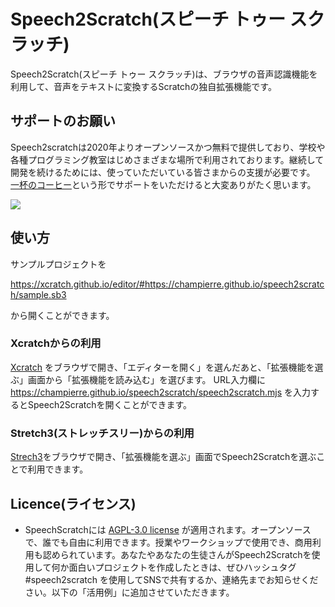 # Speech2Scratch(スピーチ トゥー スクラッチ)

Speech2Scratch(スピーチ トゥー スクラッチ)は、ブラウザの音声認識機能を利用して、音声をテキストに変換するScratchの独自拡張機能です。

## サポートのお願い

Speech2scratchは2020年よりオープンソースかつ無料で提供しており、学校や各種プログラミング教室はじめさまざまな場所で利用されております。継続して開発を続けるためには、使っていただいている皆さまからの支援が必要です。<br />
[一杯のコーヒー](https://www.buymeacoffee.com/champierre)という形でサポートをいただけると大変ありがたく思います。

<a href="https://www.buymeacoffee.com/champierre"><img src="https://user-images.githubusercontent.com/10215/215533679-bb41b1a2-ba42-4eb6-9f9a-6d0bd67f3aaa.png"></a>

## 使い方

サンプルプロジェクトを

https://xcratch.github.io/editor/#https://champierre.github.io/speech2scratch/sample.sb3

から開くことができます。

### Xcratchからの利用

[Xcratch](https://xcratch.github.io/) をブラウザで開き、「エディターを開く」を選んだあと、「拡張機能を選ぶ」画面から「拡張機能を読み込む」を選びます。
URL入力欄に https://champierre.github.io/speech2scratch/speech2scratch.mjs を入力するとSpeech2Scratchを開くことができます。

### Stretch3(ストレッチスリー)からの利用

[Strech3](https://stretch3.github.io/)をブラウザで開き、「拡張機能を選ぶ」画面でSpeech2Scratchを選ぶことで利用できます。

## Licence(ライセンス)

- SpeechScratchには [AGPL-3.0 license](./LICENSE) が適用されます。オープンソースで、誰でも自由に利用できます。授業やワークショップで使用でき、商用利用も認められています。あなたやあなたの生徒さんがSpeech2Scratchを使用して何か面白いプロジェクトを作成したときは、ぜひハッシュタグ #speech2scratch を使用してSNSで共有するか、連絡先までお知らせください。以下の「活用例」に追加させていただきます。

